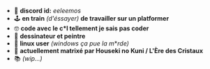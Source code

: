 - 💬 **discord id:** *eeleemos*
- 🕹 **en train** *(d'éssayer)* **de travailler sur un platformer**
- 🤓 **code avec le c*l tellement je sais pas coder**
- 🎨 **dessinateur et peintre**
- 🐧 **linux user** *(windows ça pue la m***rde)*
- 💎 **actuellement matrixé par Houseki no Kuni / L'Ère des Cristaux**
- 📚 *(wip...)*
